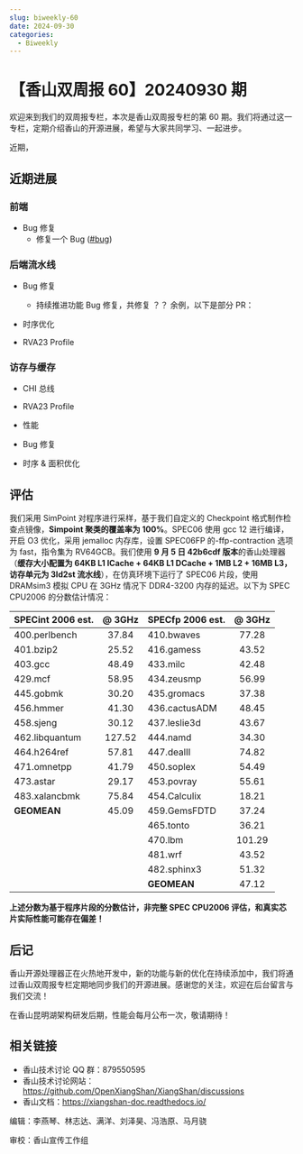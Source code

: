 ```yaml
---
slug: biweekly-60
date: 2024-09-30
categories:
  - Biweekly
---
```

# 【香山双周报 60】20240930 期

欢迎来到我们的双周报专栏，本次是香山双周报专栏的第 60 期。我们将通过这一专栏，定期介绍香山的开源进展，希望与大家共同学习、一起进步。

近期，

<!-- more -->

## 近期进展

### 前端

- Bug 修复
    - 修复一个 Bug ([#bug](https://github.com/OpenXiangShan/XiangShan/pull/bug))

### 后端流水线

- Bug 修复
    - 持续推进功能 Bug 修复，共修复 ？？ 余例，以下是部分 PR：

- 时序优化

- RVA23 Profile

### 访存与缓存

- CHI 总线

- RVA23 Profile

- 性能

- Bug 修复

- 时序 & 面积优化


## 评估

我们采用 SimPoint 对程序进行采样，基于我们自定义的 Checkpoint 格式制作检查点镜像，**Simpoint 聚类的覆盖率为 100%**。SPEC06 使用 gcc 12 进行编译，开启 O3 优化，采用 jemalloc 内存库，设置 SPEC06FP 的-ffp-contraction 选项为 fast，指令集为 RV64GCB。我们使用 **9 月 5 日 42b6cdf 版本**的香山处理器（**缓存大小配置为 64KB L1 ICache + 64KB L1 DCache + 1MB L2 + 16MB L3，访存单元为 3ld2st 流水线**），在仿真环境下运行了 SPEC06 片段，使用 DRAMsim3 模拟 CPU 在 3GHz 情况下 DDR4-3200 内存的延迟。以下为 SPEC CPU2006 的分数估计情况：

| SPECint 2006 est. | @ 3GHz | SPECfp 2006 est.  | @ 3GHz |
| :---------------- | :----: | :---------------- | :----: |
| 400.perlbench     | 37.84  | 410.bwaves        | 77.28  |
| 401.bzip2         | 25.52  | 416.gamess        | 43.52  |
| 403.gcc           | 48.49  | 433.milc          | 42.48  |
| 429.mcf           | 58.95  | 434.zeusmp        | 56.99  |
| 445.gobmk         | 30.20  | 435.gromacs       | 37.38  |
| 456.hmmer         | 41.30  | 436.cactusADM     | 48.45  |
| 458.sjeng         | 30.12  | 437.leslie3d      | 43.67  |
| 462.libquantum    | 127.52 | 444.namd          | 34.30  |
| 464.h264ref       | 57.81  | 447.dealII        | 74.82  |
| 471.omnetpp       | 41.79  | 450.soplex        | 54.49  |
| 473.astar         | 29.17  | 453.povray        | 55.61  |
| 483.xalancbmk     | 75.84  | 454.Calculix      | 18.21  |
| **GEOMEAN**       | 45.09  | 459.GemsFDTD      | 37.24  |
|                   |        | 465.tonto         | 36.21  |
|                   |        | 470.lbm           | 101.29 |
|                   |        | 481.wrf           | 43.52  |
|                   |        | 482.sphinx3       | 51.32  |
|                   |        | **GEOMEAN**       | 47.12  |

**上述分数为基于程序片段的分数估计，非完整 SPEC CPU2006 评估，和真实芯片实际性能可能存在偏差！**

## 后记

香山开源处理器正在火热地开发中，新的功能与新的优化在持续添加中，我们将通过香山双周报专栏定期地同步我们的开源进展。感谢您的关注，欢迎在后台留言与我们交流！

在香山昆明湖架构研发后期，性能会每月公布一次，敬请期待！

## 相关链接

* 香山技术讨论 QQ 群：879550595
* 香山技术讨论网站：https://github.com/OpenXiangShan/XiangShan/discussions
* 香山文档：https://xiangshan-doc.readthedocs.io/

编辑：李燕琴、林志达、满洋、刘泽昊、冯浩原、马月骁

审校：香山宣传工作组
